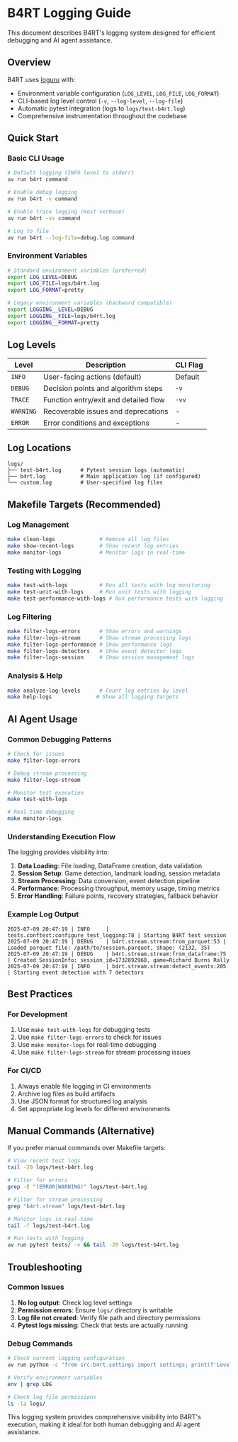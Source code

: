 # B4RT Logging Guide

This document describes B4RT's logging system designed for efficient debugging and AI agent assistance.

## Overview

B4RT uses [loguru](https://github.com/Delgan/loguru) with:
- Environment variable configuration (`LOG_LEVEL`, `LOG_FILE`, `LOG_FORMAT`)
- CLI-based log level control (`-v`, `--log-level`, `--log-file`)
- Automatic pytest integration (logs to `logs/test-b4rt.log`)
- Comprehensive instrumentation throughout the codebase

## Quick Start

### Basic CLI Usage

```bash
# Default logging (INFO level to stderr)
uv run b4rt command

# Enable debug logging
uv run b4rt -v command

# Enable trace logging (most verbose)
uv run b4rt -vv command

# Log to file
uv run b4rt --log-file=debug.log command
```

### Environment Variables

```bash
# Standard environment variables (preferred)
export LOG_LEVEL=DEBUG
export LOG_FILE=logs/b4rt.log
export LOG_FORMAT=pretty

# Legacy environment variables (backward compatible)
export LOGGING__LEVEL=DEBUG
export LOGGING__FILE=logs/b4rt.log
export LOGGING__FORMAT=pretty
```

## Log Levels

| Level | Description | CLI Flag |
|-------|-------------|----------|
| `INFO` | User-facing actions (default) | Default |
| `DEBUG` | Decision points and algorithm steps | `-v` |
| `TRACE` | Function entry/exit and detailed flow | `-vv` |
| `WARNING` | Recoverable issues and deprecations | - |
| `ERROR` | Error conditions and exceptions | - |

## Log Locations

```
logs/
├── test-b4rt.log      # Pytest session logs (automatic)
├── b4rt.log           # Main application log (if configured)
└── custom.log         # User-specified log files
```

## Makefile Targets (Recommended)

### Log Management
```bash
make clean-logs              # Remove all log files
make show-recent-logs        # Show recent log entries
make monitor-logs            # Monitor logs in real-time
```

### Testing with Logging
```bash
make test-with-logs          # Run all tests with log monitoring
make test-unit-with-logs     # Run unit tests with logging
make test-performance-with-logs # Run performance tests with logging
```

### Log Filtering
```bash
make filter-logs-errors      # Show errors and warnings
make filter-logs-stream      # Show stream processing logs
make filter-logs-performance # Show performance logs
make filter-logs-detectors   # Show event detector logs
make filter-logs-session     # Show session management logs
```

### Analysis & Help
```bash
make analyze-log-levels      # Count log entries by level
make help-logs              # Show all logging targets
```

## AI Agent Usage

### Common Debugging Patterns

```bash
# Check for issues
make filter-logs-errors

# Debug stream processing
make filter-logs-stream

# Monitor test execution
make test-with-logs

# Real-time debugging
make monitor-logs
```

### Understanding Execution Flow

The logging provides visibility into:
1. **Data Loading**: File loading, DataFrame creation, data validation
2. **Session Setup**: Game detection, landmark loading, session metadata
3. **Stream Processing**: Data conversion, event detection pipeline
4. **Performance**: Processing throughput, memory usage, timing metrics
5. **Error Handling**: Failure points, recovery strategies, fallback behavior

### Example Log Output

```
2025-07-09 20:47:19 | INFO     | tests.conftest:configure_test_logging:78 | Starting B4RT test session
2025-07-09 20:47:19 | DEBUG    | b4rt.stream.stream:from_parquet:53 | Loaded parquet file: /path/to/session.parquet, shape: (2132, 35)
2025-07-09 20:47:19 | DEBUG    | b4rt.stream.stream:from_dataframe:75 | Created SessionInfo: session_id=1732892968, game=Richard Burns Rally
2025-07-09 20:47:19 | INFO     | b4rt.stream.stream:detect_events:205 | Starting event detection with 7 detectors
```

## Best Practices

### For Development
1. Use `make test-with-logs` for debugging tests
2. Use `make filter-logs-errors` to check for issues
3. Use `make monitor-logs` for real-time debugging
4. Use `make filter-logs-stream` for stream processing issues

### For CI/CD
1. Always enable file logging in CI environments
2. Archive log files as build artifacts
3. Use JSON format for structured log analysis
4. Set appropriate log levels for different environments

## Manual Commands (Alternative)

If you prefer manual commands over Makefile targets:

```bash
# View recent test logs
tail -20 logs/test-b4rt.log

# Filter for errors
grep -E "(ERROR|WARNING)" logs/test-b4rt.log

# Filter for stream processing
grep "b4rt.stream" logs/test-b4rt.log

# Monitor logs in real-time
tail -f logs/test-b4rt.log

# Run tests with logging
uv run pytest tests/ -v && tail -20 logs/test-b4rt.log
```

## Troubleshooting

### Common Issues
1. **No log output**: Check log level settings
2. **Permission errors**: Ensure `logs/` directory is writable
3. **Log file not created**: Verify file path and directory permissions
4. **Pytest logs missing**: Check that tests are actually running

### Debug Commands
```bash
# Check current logging configuration
uv run python -c "from src.b4rt.settings import settings; print(f'Level: {settings.logging.level}'); print(f'File: {settings.logging.file}')"

# Verify environment variables
env | grep LOG

# Check log file permissions
ls -la logs/
```

This logging system provides comprehensive visibility into B4RT's execution, making it ideal for both human debugging and AI agent assistance.
